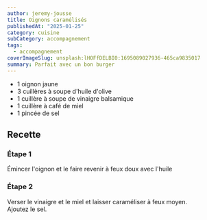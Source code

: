 ```yaml
---
author: jeremy-jousse
title: Oignons caramélisés
publishedAt: "2025-01-25"
category: cuisine
subCategory: accompagnement
tags:
  - accompagnement
coverImageSlug: unsplash:lHOFfDELBI0:1695089027936-465ca9835017
summary: Parfait avec un bon burger
---
```


- 1 oignon jaune
- 3 cuillères à soupe d'huile d'olive
- 1 cuillère à soupe de vinaigre balsamique
- 1 cuillère à café de miel
- 1 pincée de sel

## Recette

### Étape 1

Émincer l'oignon et le faire revenir à feux doux avec l'huile

### Étape 2

Verser le vinaigre et le miel et laisser caraméliser à feux moyen.  
Ajoutez le sel.
